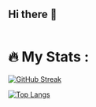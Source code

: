 ## Hi there 👋

<div id="view" align="center">
  <img src="https://komarev.com/ghpvc/?username=your-github-danboseven&style=flat-square&color=blue" alt=""/>
</div>

# :fire: My Stats :

[![GitHub Streak](http://github-readme-streak-stats.herokuapp.com?user=danboseven&theme=dark&date_format=M%20j%5B%2C%20Y%5D)](https://git.io/streak-stats)

[![Top Langs](https://github-readme-stats.vercel.app/api/top-langs/?username=danboseven&layout=compact&theme=dark)](https://github.com/anuraghazra/github-readme-stats)

<!--
**DanboSeven/DanboSeven** is a ✨ _special_ ✨ repository because its `README.md` (this file) appears on your GitHub profile.

Here are some ideas to get you started:

- 🔭 I’m currently working on ...
- 🌱 I’m currently learning ...
- 👯 I’m looking to collaborate on ...
- 🤔 I’m looking for help with ...
- 💬 Ask me about ...
- 📫 How to reach me: ...
- 😄 Pronouns: ...
- ⚡ Fun fact: ...
-->
